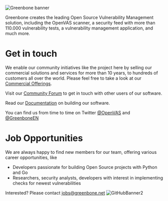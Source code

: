 ![Greenbone banner](https://raw.githubusercontent.com/greenbone/.github/master/profile/greenbone-banner.png)

Greenbone creates the leading Open Source Vulnerability Management solution,
including the OpenVAS scanner, a security feed with more than 110.000 vulnerability tests, 
a vulnerability management application, and much more.

# Get in touch

We enable our community initiatives like the project here by selling our commercial solutions and services for more than 10 years,
to hundreds of customers all over the world.
Please feel free to take a look at our [Commercial Offerings](https://www.greenbone.net/en/solutions/).

Visit our [Community Forum](https://community.greenbone.net/) to get in touch
with other users of our software.

Read our [Documentation](https://greenbone.github.io/docs/) on building our
software.

You can find us from time to time on Twitter [@OpenVAS](https://twitter.com/openvas) and [@GreenboneEN](https://twitter.com/GreenboneEN)

# Job Opportunities

We are always happy to find new members for our team, offering various career opportunities, like

  * Developers passionate for building Open Source projects with Python and Go
  * Researchers, security analysts, developers with interest in implementing
    checks for newest vulnerabilities

Interested? Please contact [jobs@greenbone.net](mailto:jobs@greenbone.net?subject=Github)
![GitHubBanner2 ](https://user-images.githubusercontent.com/86790639/176519750-b4971714-a997-4919-8373-40eaa592e8a5.jpg)
